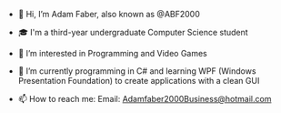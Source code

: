 - 👋 Hi, I’m Adam Faber, also known as @ABF2000
- 🎓 I'm a third-year undergraduate Computer Science student
- 👀 I’m interested in Programming and Video Games
- 🌱 I’m currently programming in C# and learning WPF (Windows Presentation Foundation)
          to create applications with a clean GUI

- 📫 How to reach me:
      Email: Adamfaber2000Business@hotmail.com
      



<!---
ABF2000/ABF2000 is a ✨ special ✨ repository because its `README.md` (this file) appears on your GitHub profile.
You can click the Preview link to take a look at your changes.
--->

